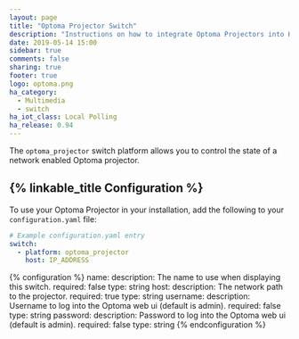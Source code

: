 ```yaml
---
layout: page
title: "Optoma Projector Switch"
description: "Instructions on how to integrate Optoma Projectors into Home Assistant."
date: 2019-05-14 15:00
sidebar: true
comments: false
sharing: true
footer: true
logo: optoma.png
ha_category:
  - Multimedia
  - switch
ha_iot_class: Local Polling
ha_release: 0.94
---
```


The `optoma_projector` switch platform allows you to control the state of a network enabled Optoma projector.

## {% linkable_title Configuration %}

To use your Optoma Projector in your installation, add the following to your `configuration.yaml` file:

```yaml
# Example configuration.yaml entry
switch:
  - platform: optoma_projector
    host: IP_ADDRESS
```

{% configuration %}
name:
  description: The name to use when displaying this switch.
  required: false
  type: string
host:
  description: The network path to the projector.
  required: true
  type: string
username:
  description: Username to log into the Optoma web ui (default is admin).
  required: false
  type: string
password:
  description: Password to log into the Optoma web ui (default is admin).
  required: false
  type: string
{% endconfiguration %}
